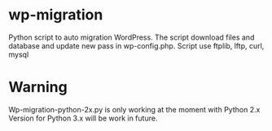 # wp-migration
Python script to auto migration WordPress. 
The script download files and database and update new pass in wp-config.php. 
Script use ftplib, lftp, curl, mysql
# Warning
Wp-migration-python-2x.py is only working at the moment with Python 2.x
Version for Python 3.x will be work in future. 
